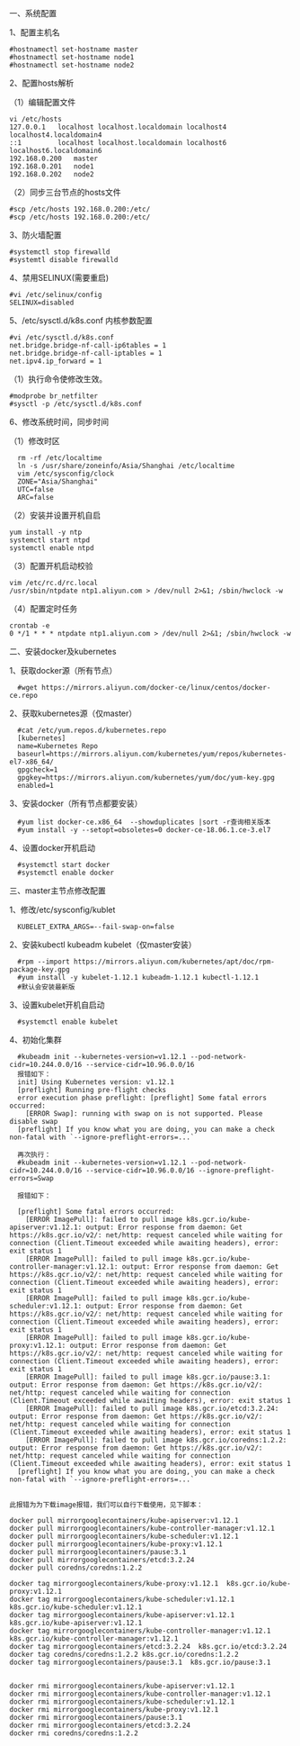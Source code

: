 一、系统配置

  1、配置主机名
  
    #hostnamectl set-hostname master
    #hostnamectl set-hostname node1
    #hostnamectl set-hostname node2
    
  2、配置hosts解析
    
   （1）编辑配置文件
    
    vi /etc/hosts
    127.0.0.1   localhost localhost.localdomain localhost4 localhost4.localdomain4
    ::1         localhost localhost.localdomain localhost6 localhost6.localdomain6
    192.168.0.200	master
    192.168.0.201	node1
    192.168.0.202	node2
    
   （2）同步三台节点的hosts文件
    
    #scp /etc/hosts 192.168.0.200:/etc/
    #scp /etc/hosts 192.168.0.200:/etc/

  3、防火墙配置
  
    #systemctl stop firewalld
    #systemtl disable firewalld
    
  4、禁用SELINUX(需要重启)
  
    #vi /etc/selinux/config
    SELINUX=disabled
    
  5、/etc/sysctl.d/k8s.conf 内核参数配置
  
    #vi /etc/sysctl.d/k8s.conf
    net.bridge.bridge-nf-call-ip6tables = 1
    net.bridge.bridge-nf-call-iptables = 1
    net.ipv4.ip_forward = 1
    
   （1）执行命令使修改生效。

    #modprobe br_netfilter
    #sysctl -p /etc/sysctl.d/k8s.conf

  6、修改系统时间，同步时间
  
   （1）修改时区
    
      rm -rf /etc/localtime
      ln -s /usr/share/zoneinfo/Asia/Shanghai /etc/localtime
      vim /etc/sysconfig/clock
      ZONE="Asia/Shanghai"
      UTC=false
      ARC=false
      
  （2）安装并设置开机自启
    
    yum install -y ntp
    systemctl start ntpd
    systemctl enable ntpd
    
  （3）配置开机启动校验

    vim /etc/rc.d/rc.local
    /usr/sbin/ntpdate ntp1.aliyun.com > /dev/null 2>&1; /sbin/hwclock -w

  （4）配置定时任务

    crontab -e
    0 */1 * * * ntpdate ntp1.aliyun.com > /dev/null 2>&1; /sbin/hwclock -w
 
 二、安装docker及kubernetes
 
  1、获取docker源（所有节点）
  
      #wget https://mirrors.aliyun.com/docker-ce/linux/centos/docker-ce.repo
  
  2、获取kubernetes源（仅master）
  
      #cat /etc/yum.repos.d/kubernetes.repo 
      [kubernetes]
      name=Kubernetes Repo
      baseurl=https://mirrors.aliyun.com/kubernetes/yum/repos/kubernetes-el7-x86_64/
      gpgcheck=1
      gpgkey=https://mirrors.aliyun.com/kubernetes/yum/doc/yum-key.gpg
      enabled=1
  
  3、安装docker（所有节点都要安装）
  
      #yum list docker-ce.x86_64  --showduplicates |sort -r查询相关版本
      #yum install -y --setopt=obsoletes=0 docker-ce-18.06.1.ce-3.el7
   
  4、设置docker开机启动
  
      #systemctl start docker
      #systemctl enable docker
  
三、master主节点修改配置

  1、修改/etc/sysconfig/kublet
  
      KUBELET_EXTRA_ARGS=--fail-swap-on=false
      
  2、安装kubectl kubeadm kubelet（仅master安装）
  
      #rpm --import https://mirrors.aliyun.com/kubernetes/apt/doc/rpm-package-key.gpg
      #yum install -y kubelet-1.12.1 kubeadm-1.12.1 kubectl-1.12.1
      #默认会安装最新版
      
  3、设置kubelet开机自启动
  
      #systemctl enable kubelet
      
  4、初始化集群
  
      #kubeadm init --kubernetes-version=v1.12.1 --pod-network-cidr=10.244.0.0/16 --service-cidr=10.96.0.0/16
      报错如下：
      init] Using Kubernetes version: v1.12.1
      [preflight] Running pre-flight checks
      error execution phase preflight: [preflight] Some fatal errors occurred:
	    [ERROR Swap]: running with swap on is not supported. Please disable swap
      [preflight] If you know what you are doing, you can make a check non-fatal with `--ignore-preflight-errors=...`
      
      再次执行：
      #kubeadm init --kubernetes-version=v1.12.1 --pod-network-cidr=10.244.0.0/16 --service-cidr=10.96.0.0/16 --ignore-preflight-errors=Swap
      
      报错如下：
      
      [preflight] Some fatal errors occurred:
    	[ERROR ImagePull]: failed to pull image k8s.gcr.io/kube-apiserver:v1.12.1: output: Error response from daemon: Get https://k8s.gcr.io/v2/: net/http: request canceled while waiting for connection (Client.Timeout exceeded while awaiting headers), error: exit status 1
	    [ERROR ImagePull]: failed to pull image k8s.gcr.io/kube-controller-manager:v1.12.1: output: Error response from daemon: Get https://k8s.gcr.io/v2/: net/http: request canceled while waiting for connection (Client.Timeout exceeded while awaiting headers), error: exit status 1
	    [ERROR ImagePull]: failed to pull image k8s.gcr.io/kube-scheduler:v1.12.1: output: Error response from daemon: Get https://k8s.gcr.io/v2/: net/http: request canceled while waiting for connection (Client.Timeout exceeded while awaiting headers), error: exit status 1
	    [ERROR ImagePull]: failed to pull image k8s.gcr.io/kube-proxy:v1.12.1: output: Error response from daemon: Get https://k8s.gcr.io/v2/: net/http: request canceled while waiting for connection (Client.Timeout exceeded while awaiting headers), error: exit status 1
	    [ERROR ImagePull]: failed to pull image k8s.gcr.io/pause:3.1: output: Error response from daemon: Get https://k8s.gcr.io/v2/: net/http: request canceled while waiting for connection (Client.Timeout exceeded while awaiting headers), error: exit status 1
	    [ERROR ImagePull]: failed to pull image k8s.gcr.io/etcd:3.2.24: output: Error response from daemon: Get https://k8s.gcr.io/v2/: net/http: request canceled while waiting for connection (Client.Timeout exceeded while awaiting headers), error: exit status 1
	    [ERROR ImagePull]: failed to pull image k8s.gcr.io/coredns:1.2.2: output: Error response from daemon: Get https://k8s.gcr.io/v2/: net/http: request canceled while waiting for connection (Client.Timeout exceeded while awaiting headers), error: exit status 1
      [preflight] If you know what you are doing, you can make a check non-fatal with `--ignore-preflight-errors=...`
 

    此报错为为下载image报错，我们可以自行下载使用，见下脚本：
    
    docker pull mirrorgooglecontainers/kube-apiserver:v1.12.1
    docker pull mirrorgooglecontainers/kube-controller-manager:v1.12.1
    docker pull mirrorgooglecontainers/kube-scheduler:v1.12.1
    docker pull mirrorgooglecontainers/kube-proxy:v1.12.1
    docker pull mirrorgooglecontainers/pause:3.1
    docker pull mirrorgooglecontainers/etcd:3.2.24
    docker pull coredns/coredns:1.2.2

    docker tag mirrorgooglecontainers/kube-proxy:v1.12.1  k8s.gcr.io/kube-proxy:v1.12.1
    docker tag mirrorgooglecontainers/kube-scheduler:v1.12.1 k8s.gcr.io/kube-scheduler:v1.12.1
    docker tag mirrorgooglecontainers/kube-apiserver:v1.12.1 k8s.gcr.io/kube-apiserver:v1.12.1
    docker tag mirrorgooglecontainers/kube-controller-manager:v1.12.1 k8s.gcr.io/kube-controller-manager:v1.12.1
    docker tag mirrorgooglecontainers/etcd:3.2.24  k8s.gcr.io/etcd:3.2.24
    docker tag coredns/coredns:1.2.2 k8s.gcr.io/coredns:1.2.2
    docker tag mirrorgooglecontainers/pause:3.1  k8s.gcr.io/pause:3.1


    docker rmi mirrorgooglecontainers/kube-apiserver:v1.12.1
    docker rmi mirrorgooglecontainers/kube-controller-manager:v1.12.1
    docker rmi mirrorgooglecontainers/kube-scheduler:v1.12.1
    docker rmi mirrorgooglecontainers/kube-proxy:v1.12.1
    docker rmi mirrorgooglecontainers/pause:3.1
    docker rmi mirrorgooglecontainers/etcd:3.2.24
    docker rmi coredns/coredns:1.2.2

  
  
  

      

